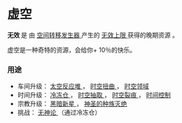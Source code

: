  # 虚空

  <p>
    <strong>
          无效
    </strong>
        是
        由
      <a href="#Buildings#Chronosphere">
          空间转移发生器
      </a>
        产生的
    <a href="#Temporal+Paradox">
         无效上限
    </a>
        获得的晚期资源
        。
    <a href="#Buildings#Chronosphere">
    </a>
  </p>
  <p>
        虚空是一种奇特的资源，会给你+ 10％的快乐。
  </p>
  
### 用途
<ul>
      <li>
            车间升级：
        <a href="#workshop#Void_Reactors">
             太空反应堆
        </a>
            ，
        <a href="#workshop#Distorsion">
              时空扭曲
        </a>
            ，
        <a href="#workshop#时空领域">
              时空领域
        </a>
      </li>
      <li>
            时间升级：
        <a href="#Time#Cryochambers">
              冷冻仓
        </a>
            ，
        <a href="#Time#Void_Hoover">
             时空抽取
        </a>
            ，
        <a href="#Time#Void_Rift">
             时空裂痕
        </a>
            ，
        <a href="#Time#Chronocontrol">
              时间控制
        </a>
      </li>
      <li>
            宗教升级：
        <a href="#Religion#Dark_Nova">
              黑暗新星
        </a>
            ，
        <a href="#Religion#Holy_Genocide">
              神圣的种族灭绝
        </a>
      </li>
      <li>
            挑战：
        <a href="#Challenges#Atheism">
              无神论
        </a>
            （通过冷冻仓）
      </li>
    </ul>